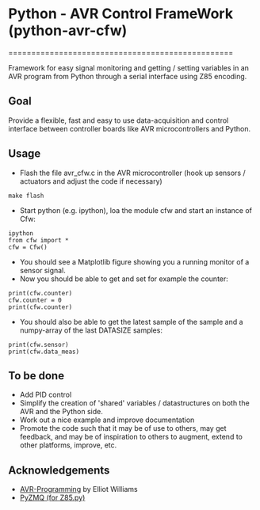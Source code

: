 # Python - AVR Control FrameWork (python-avr-cfw)
=================================================

Framework for easy signal monitoring and getting / setting variables 
in an AVR program from Python through a serial interface using 
Z85 encoding.

## Goal
Provide a flexible, fast and easy to use data-acquisition and
control interface between controller boards like AVR microcontrollers and
Python.

## Usage
* Flash the file avr_cfw.c in the AVR microcontroller (hook up sensors /
  actuators and adjust the code if necessary)
```
make flash
```
* Start python (e.g. ipython), loa the module cfw and start an instance of Cfw:
```
ipython
from cfw import *
cfw = Cfw()
```
* You should see a Matplotlib figure showing you a running monitor of a sensor
  signal.
* Now you should be able to get and set for example the counter:
```
print(cfw.counter)
cfw.counter = 0
print(cfw.counter)
```
* You should also be able to get the latest sample of the sample and a numpy-array
  of the last DATASIZE samples:
```
print(cfw.sensor)
print(cfw.data_meas)
```

## To be done
* Add PID control
* Simplify the creation of 'shared' variables / datastructures on both the AVR
  and the Python side.
* Work out a nice example and improve documentation 
* Promote the code such that it may be of use to others, may get feedback, and
  may be of inspiration to others to augment, extend to other platforms,
  improve, etc.

## Acknowledgements
* [AVR-Programming](https://github.com/hexagon5un/AVR-Programming) by Elliot
Williams
* [PyZMQ (for Z85.py)](https://github.com/zeromq/pyzmq)

